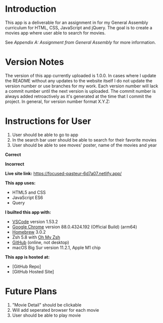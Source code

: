 
# Introduction

This app is a deliverable for an assignment in for my General Assembly curriculum for HTML, CSS, JavaScript and jQuery.  The goal is to create a movies app where user able to search for movies. 

See *Appendix A: Assignment from General Assembly* for more information.

# Version Notes

The version of this app currently uploaded is 1.0.0.  In cases where I update the README without any updates to the website itself I do not update the version number or use branches for my work.  Each version number will lack a commit number until the next version is uploaded.  The commit number is always added retroactively as it's generated at the time that I commit the project.  In general, for version number format X.Y.Z:

# Instructions for User

1. User should be able to go to app 
2. In the search bar user should be able to search for their favorite movies
3. User should  be able to see moves' poster, name of the movies and year 

**Correct**


**Incorrect**

**Live site link:**
 https://focused-pasteur-6d7a07.netlify.app/


**This app uses:**
* HTML5 and CSS
* JavaScript ES6
* Query

**I builted this app with:**
* [VSCode](https://code.visualstudio.com/) version 1.53.2
* [Google Chrome](https://www.google.com/chrome/) version 88.0.4324.192 (Official Build) (arm64)
* [Homebrew](https://brew.sh/) 3.0.2
* Zsh 5.8 with [Oh My Zsh](https://ohmyz.sh/)
* [GitHub](https://github.com/) (online, not desktop)
* macOS Big Sur version 11.2.1, Apple M1 chip

**This app is hosted at:**
* [GitHub Repo]
* [GitHub Hosted Site]

# Future Plans
1. "Movie Detail" should be clickable 
2. Will add seperated browser for each movie 
3. User should be able to play movie
